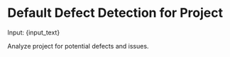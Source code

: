 # Default Defect Detection for Project

Input: {input_text}

Analyze project for potential defects and issues.